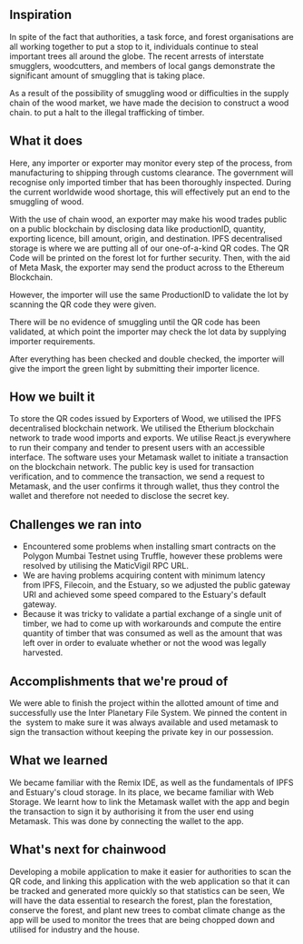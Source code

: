 ## Inspiration
In spite of the fact that authorities, a task force, and forest organisations are all working together to put a stop to it, individuals continue to steal important trees all around the globe.
The recent arrests of interstate smugglers, woodcutters, and members of local gangs demonstrate the significant amount of smuggling that is taking place.

As a result of the possibility of smuggling wood or difficulties in the supply chain of the wood market, we have made the decision to construct a wood chain.
to put a halt to the illegal trafficking of timber.

## What it does
Here, any importer or exporter may monitor every step of the process, from manufacturing to shipping through customs clearance.
The government will recognise only imported timber that has been thoroughly inspected. During the current worldwide wood shortage, this will effectively put an end to the smuggling of wood.

With the use of chain wood, an exporter may make his wood trades public on a public blockchain by disclosing data like productionID, quantity, exporting licence, bill amount, origin, and destination. IPFS decentralised storage is where we are putting all of our one-of-a-kind QR codes. The QR Code will be printed on the forest lot for further security. Then, with the aid of Meta Mask, the exporter may send the product across to the Ethereum Blockchain.

However, the importer will use the same ProductionID to validate the lot by scanning the QR code they were given.

There will be no evidence of smuggling until the QR code has been validated, at which point the importer may check the lot data by supplying importer requirements.

After everything has been checked and double checked, the importer will give the import the green light by submitting their importer licence.

## How we built it
To store the QR codes issued by Exporters of Wood, we utilised the IPFS decentralised blockchain network.
We utilised the Etherium blockchain network to trade wood imports and exports. We utilise React.js everywhere to run their company and tender to present users with an accessible interface. The software uses your Metamask wallet to initiate a transaction on the blockchain network. The public key is used for transaction verification, and to commence the transaction, we send a request to Metamask, and the user confirms it through wallet, thus they control the wallet and therefore not needed to disclose the secret key.

## Challenges we ran into
- Encountered some problems when installing smart contracts on the Polygon Mumbai Testnet using Truffle, however these problems were resolved by utilising the MaticVigil RPC URL.
- We are having problems acquiring content with minimum latency from IPFS, Filecoin, and the Estuary, so we adjusted the public gateway URI and achieved some speed compared to the Estuary's default gateway.
- Because it was tricky to validate a partial exchange of a single unit of timber, we had to come up with workarounds and compute the entire quantity of timber that was consumed as well as the amount that was left over in order to evaluate whether or not the wood was legally harvested.

## Accomplishments that we're proud of
We were able to finish the project within the allotted amount of time and successfully use the Inter Planetary File System. We pinned the content in the  system to make sure it was always available and used metamask to sign the transaction without keeping the private key in our possession.

## What we learned
We became familiar with the Remix IDE, as well as the fundamentals of IPFS and Estuary's cloud storage. In its place, we became familiar with Web Storage. We learnt how to link the Metamask wallet with the app and begin the transaction to sign it by authorising it from the user end using Metamask. This was done by connecting the wallet to the app.

## What's next for chainwood

Developing a mobile application to make it easier for authorities to scan the QR code, and linking this application with the web application so that it can be tracked and generated more quickly so that statistics can be seen, We will have the data essential to research the forest, plan the forestation, conserve the forest, and plant new trees to combat climate change as the app will be used to monitor the trees that are being chopped down and utilised for industry and the house.
